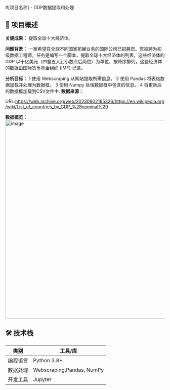 #[项目名称] - GDP数据提取和处理

## 📖 项目概述
**关键成果：**
提取全球十大经济体。

**问题背景：**
一家希望在全球不同国家拓展业务的国际公司已招募您。您被聘为初级数据工程师，任务是编写一个脚本，提取全球十大经济体的列表，这些经济体的 GDP 以十亿美元（四舍五入到小数点后两位）为单位，按降序排列，这些经济体的数据由国际货币基金组织 (IMF) 记录。

**分析目标：**
1 使用 Webscraping 从网站提取所需信息。
2 使用 Pandas 将表格数据加载并处理为数据框。
3 使用 Numpy 处理数据框中包含的信息。
4 将更新后的数据框加载到CSV文件中.
**数据来源：**

URL:https://web.archive.org/web/20230902185326/https://en.wikipedia.org/wiki/List_of_countries_by_GDP_%28nominal%29

**数据概览：**
<img width="552" height="628" alt="image" src="https://github.com/user-attachments/assets/5469f374-022d-404e-8c01-7aa7e6112864" />


## 🛠️ 技术栈
| 类别 | 工具/库 |
|------|---------|
| 编程语言 | Python 3.8+ |
| 数据处理 | Webscraping,Pandas, NumPy |
| 开发工具 | Jupyter|
